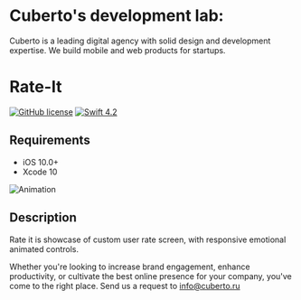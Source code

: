 # Cuberto's development lab:

Cuberto is a leading digital agency with solid design and development expertise. We build mobile and web products for startups.

# Rate-It

[![GitHub license](https://img.shields.io/badge/license-MIT-lightgrey.svg)](https://raw.githubusercontent.com/Cuberto/rate-it/master/LICENSE)
[![Swift 4.2](https://img.shields.io/badge/Swift-4.2-green.svg?style=flat)](https://developer.apple.com/swift/)

## Requirements

- iOS 10.0+
- Xcode 10

![Animation](https://raw.githubusercontent.com/Cuberto/rate-it/master/Screenshots/animation.gif)

## Description

Rate it is showcase of custom user rate screen, with responsive emotional animated controls.

Whether you're looking to increase brand engagement, enhance productivity, or cultivate the best online presence for your company, you've come to the right place. Send us a request to [info@cuberto.ru](mailto://info@cuberto.ru)